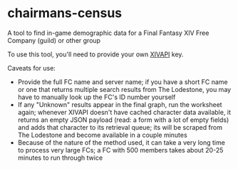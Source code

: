 # chairmans-census
A tool to find in-game demographic data for a Final Fantasy XIV Free Company (guild) or other group

To use this tool, you'll need to provide your own [XIVAPI](https://xivapi.com) key.

Caveats for use:
* Provide the full FC name and server name; if you have a short FC name or one that returns multiple search results from The Lodestone, you may have to manually look up the FC's ID number yourself
* If any "Unknown" results appear in the final graph, run the worksheet again; whenever XIVAPI doesn't have cached character data available, it returns an empty JSON payload (read: a form with a lot of empty fields) and adds that character to its retrieval queue; its will be scraped from The Lodestone and become available in a couple minutes
* Because of the nature of the method used, it can take a very long time to process very large FCs; a FC with 500 members takes about 20-25 minutes to run through twice
